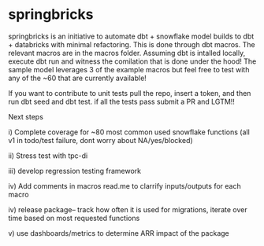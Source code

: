 # springbricks

springbricks is an initiative to automate dbt + snowflake model builds to dbt + databricks with minimal refactoring. This is done through dbt macros. The relevant macros are in the macros folder. Assuming dbt is intalled locally, execute dbt run and witness the comilation that is done under the hood! The sample model leverages 3 of the example macros but feel free to test with any of the ~60 that are currently available!

If you want to contribute to unit tests pull the repo, insert a token, and then run dbt seed and dbt test. if all the tests pass submit a PR and LGTM!!

Next steps

i) Complete coverage for ~80 most common used snowflake functions (all v1 in todo/test failure, dont worry about NA/yes/blocked)

ii) Stress test with tpc-di

iii) develop regression testing framework 

iv) Add comments in macros read.me to clarrify inputs/outputs for each macro

iv) release package– track how often it is used for migrations, iterate over time based on most requested functions

v) use dashboards/metrics to determine ARR impact of the package
